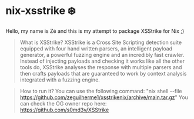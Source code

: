 # nix-xsstrike ❄️

Hello, my name is Zé and this is my attempt to package XSStrike for Nix ;)

>What is XSStrike?
XSStrike is a Cross Site Scripting detection suite equipped with four hand written parsers, an intelligent payload generator, a powerful fuzzing engine and an incredibly fast crawler.
Instead of injecting payloads and checking it works like all the other tools do, XSStrike analyses the response with multiple parsers and then crafts payloads that are guaranteed to work by context analysis integrated with a fuzzing engine.

>How to run it?
You can use the following command: "nix shell --file https://github.com/zeguilherme1/xsstrikenix/archive/main.tar.gz"
You can check the OG owner repo here: https://github.com/s0md3v/XSStrike
